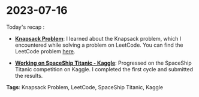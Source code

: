 # 2023-07-16

Today's recap :

- **[Knapsack Problem](https://en.wikipedia.org/wiki/Knapsack_problem)**:  I learned about the Knapsack problem, which I encountered while solving a problem on LeetCode. You can find the LeetCode problem [here](https://leetcode.com/problems/maximum-number-of-events-that-can-be-attended-ii/description/).

- **[Working on SpaceShip Titanic - Kaggle](https://github.com/MjMoshiri/Kaggle-competitions/tree/master/Spaceship%20Titanic)**: Progressed on the SpaceShip Titanic competition on Kaggle. I completed the first cycle and submitted the results. 

**Tags**: Knapsack Problem, LeetCode, SpaceShip Titanic, Kaggle

